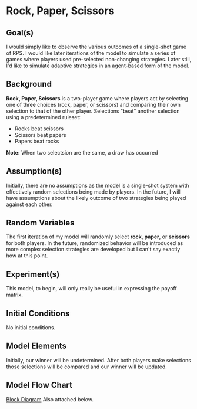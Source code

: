 # Rock, Paper, Scissors

## Goal(s)
I would simply like to observe the various outcomes of a single-shot game of RPS. I would like later iterations of the model to simulate a series of games where players used pre-selected non-changing strategies. Later still, I'd like to simulate adaptive strategies in an agent-based form of the model.

## Background
**Rock, Paper, Scissors** is a two-player game where players act by selecting one of three choices (rock, paper, or scissors) and comparing their own selection to that of the other player. Selections "beat" another selection using a predetermined ruleset:
- Rocks beat scissors
- Scissors beat papers
- Papers beat rocks

**Note:** When two selectsion are the same, a draw has occurred

## Assumption(s)
Initially, there are no assumptions as the model is a single-shot system with effectively random selections being made by players. In the future, I will have assumptions about the likely outcome of two strategies being played against each other.

## Random Variables
The first iteration of my model will randomly select **rock**, **paper**, or **scissors** for both players. In the future, randomized behavior will be introduced as more complex selection strategies are developed but I can't say exactly how at this point.

## Experiment(s)
This model, to begin, will only really be useful in expressing the payoff matrix.

## Initial Conditions
No initial conditions.

## Model Elements
Initially, our winner will be undetermined. After both players make selections those selections will be compared and our winner will be updated.

## Model Flow Chart
[Block Diagram](https://ibb.co/h1sS2zF) Also attached below.